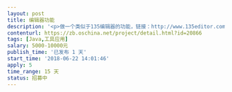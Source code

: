 ```yaml
---                
layout: post       
title: 编辑器功能           
description: '<p>做一个类似于135编辑器的功能，链接：http://www.135editor.com/</p>'     
contenturl: https://zb.oschina.net/project/detail.html?id=20866      
tags: [Java,工具应用]            
salary: 5000-10000元          
publish_time: '已发布 1 天'         
start_time: '2018-06-22 14:01:46'           
apply: 5                   
time_range: 15 天              
status: 招募中                  
---                 
```

